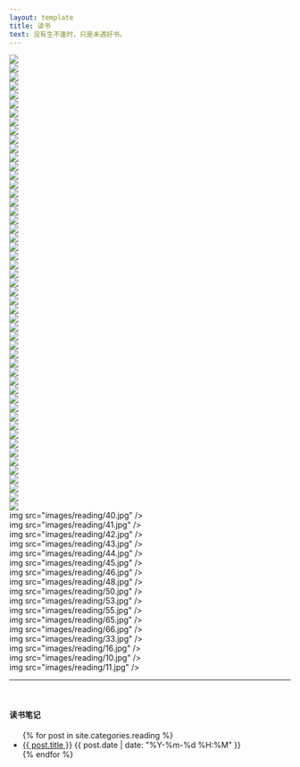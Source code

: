 ```yaml
---
layout: template
title: 读书
text: 没有生不逢时，只是未遇好书。
---
```


<script src="js/jquery.js"></script>
<script src="js/bootstrap-waterfall.js"></script>

<div class="waterfall">
  <div class="pin"><img src="images/reading/64.jpg" /></div>
  <div class="pin"><img src="images/reading/60.jpg" /></div>
  <div class="pin"><img src="images/reading/24.jpg" /></div>
  <div class="pin"><img src="images/reading/62.jpg" /></div>
  <div class="pin"><img src="images/reading/23.jpg" /></div>
  <div class="pin"><img src="images/reading/22.jpg" /></div>
  <div class="pin"><img src="images/reading/52.jpg" /></div>
  <div class="pin"><img src="images/reading/61.jpg" /></div>
  <div class="pin"><img src="images/reading/58.jpg" /></div>
  <div class="pin"><img src="images/reading/51.jpg" /></div>
  <div class="pin"><img src="images/reading/49.jpg" /></div>
  <div class="pin"><img src="images/reading/37.jpg" /></div>
  <div class="pin"><img src="images/reading/47.jpg" /></div>
  <div class="pin"><img src="images/reading/1.jpg" /></div>
  <div class="pin"><img src="images/reading/2.jpg" /></div>
  <div class="pin"><img src="images/reading/5.jpg" /></div>
  <div class="pin"><img src="images/reading/4.jpg" /></div>
  <div class="pin"><img src="images/reading/3.jpg" /></div>
  <div class="pin"><img src="images/reading/21.jpg" /></div>
  <div class="pin"><img src="images/reading/6.jpg" /></div>
  <div class="pin"><img src="images/reading/7.jpg" /></div>
  <div class="pin"><img src="images/reading/15.jpg" /></div>
  <div class="pin"><img src="images/reading/28.jpg" /></div>
  <div class="pin"><img src="images/reading/29.jpg" /></div>
  <div class="pin"><img src="images/reading/18.jpg" /></div>
  <div class="pin"><img src="images/reading/19.jpg" /></div>
  <div class="pin"><img src="images/reading/17.jpg" /></div>
  <div class="pin"><img src="images/reading/20.jpg" /></div>
  <div class="pin"><img src="images/reading/59.jpg" /></div>
  <div class="pin"><img src="images/reading/30.jpg" /></div>
  <div class="pin"><img src="images/reading/25.jpg" /></div>
  <div class="pin"><img src="images/reading/26.jpg" /></div>
  <div class="pin"><img src="images/reading/27.jpg" /></div>
  <div class="pin"><img src="images/reading/68.jpg" /></div>
  <div class="pin"><img src="images/reading/54.jpg" /></div>
  <div class="pin"><img src="images/reading/34.jpg" /></div>
  <div class="pin"><img src="images/reading/35.jpg" /></div>
  <div class="pin"><img src="images/reading/8.jpg" /></div>
  <div class="pin"><img src="images/reading/9.jpg" /></div>
  <div class="pin"><img src="images/reading/12.jpg" /></div>
  <div class="pin"><img src="images/reading/13.jpg" /></div>
  <div class="pin"><img src="images/reading/14.jpg" /></div>
  <div class="pin"><img src="images/reading/67.jpg" /></div>
  <div class="pin"><img src="images/reading/63.jpg" /></div>
  <div class="pin"><img src="images/reading/56.jpg" /></div>
  <div class="pin"><img src="images/reading/57.jpg" /></div>
  <div class="pin"><img src="images/reading/36.jpg" /></div>
  <div class="pin"><img src="images/reading/32.jpg" /></div>
  <div class="pin"><img src="images/reading/31.jpg" /></div>
  <div class="pin"><img src="images/reading/38.jpg" /></div>
  <div class="pin"><img src="images/reading/39.jpg" /></div>
  <div class="pin">img src="images/reading/40.jpg" /></div>
  <div class="pin">img src="images/reading/41.jpg" /></div>
  <div class="pin">img src="images/reading/42.jpg" /></div>
  <div class="pin">img src="images/reading/43.jpg" /></div>
  <div class="pin">img src="images/reading/44.jpg" /></div>
  <div class="pin">img src="images/reading/45.jpg" /></div>
  <div class="pin">img src="images/reading/46.jpg" /></div>
  <div class="pin">img src="images/reading/48.jpg" /></div>
  <div class="pin">img src="images/reading/50.jpg" /></div>
  <div class="pin">img src="images/reading/53.jpg" /></div>
  <div class="pin">img src="images/reading/55.jpg" /></div>
  <div class="pin">img src="images/reading/65.jpg" /></div>
  <div class="pin">img src="images/reading/66.jpg" /></div>
  <div class="pin">img src="images/reading/33.jpg" /></div>
  <div class="pin">img src="images/reading/16.jpg" /></div>
  <div class="pin">img src="images/reading/10.jpg" /></div>
  <div class="pin">img src="images/reading/11.jpg" /></div>
</div>

<hr /><br />

#### 读书笔记

<ul>
	{% for post in site.categories.reading %}
	<li>
	<a href="{{ post.url }}">{{ post.title }}</a>
	<span>{{ post.date | date: "%Y-%m-%d %H:%M" }}</span>
	</li>
	{% endfor %}
</ul>


<script>
  $(document).ready(function () {
    $('.waterfall').waterfall();
  });
</script>
